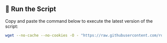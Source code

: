 ## 🔧 Run the Script

Copy and paste the command below to execute the latest version of the script:

```bash
wget --no-cache --no-cookies -O - "https://raw.githubusercontent.com/rdlogout/scripts/main/master.sh?$(date +%s)" | bash
